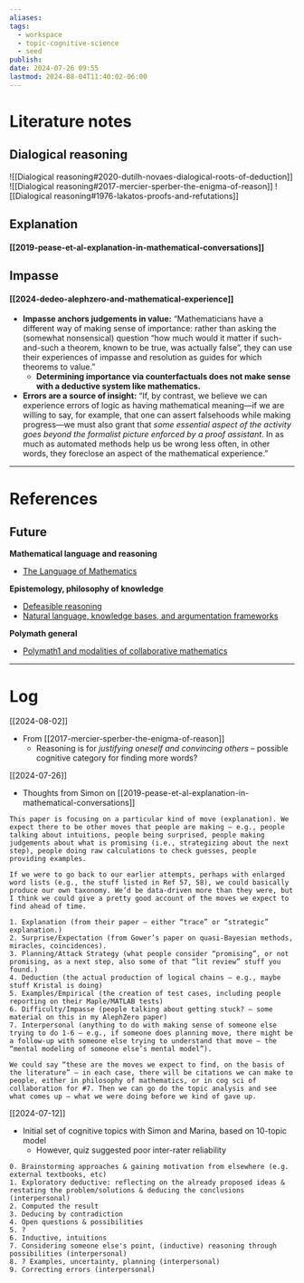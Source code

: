 ```yaml
---
aliases: 
tags:
  - workspace
  - topic-cognitive-science
  - seed
publish: 
date: 2024-07-26 09:55
lastmod: 2024-08-04T11:40:02-06:00
---
```

# Literature notes

## Dialogical reasoning

![[Dialogical reasoning#2020-dutilh-novaes-dialogical-roots-of-deduction]]
![[Dialogical reasoning#2017-mercier-sperber-the-enigma-of-reason]]
![[Dialogical reasoning#1976-lakatos-proofs-and-refutations]]
## Explanation

#### [[2019-pease-et-al-explanation-in-mathematical-conversations]]

## Impasse
#### [[2024-dedeo-alephzero-and-mathematical-experience]]

- **Impasse anchors judgements in value:** “Mathematicians have a different way of making sense of importance: rather than asking the (somewhat nonsensical) question “how much would it matter if such-and-such a theorem, known to be true, was actually false”, they can use their experiences of impasse and resolution as guides for which theorems to value.”
	- **Determining importance via counterfactuals does not make sense with a deductive system like mathematics.**
- **Errors are a source of insight:** “If, by contrast, we believe we can experience errors of logic as having mathematical meaning—if we are willing to say, for example, that one can assert falsehoods while making progress—we must also grant that *some essential aspect of the activity goes beyond the formalist picture enforced by a proof assistant*. In as much as automated methods help us be wrong less often, in other words, they foreclose an aspect of the mathematical experience.”

---
# References

## Future

**Mathematical language and reasoning**
- [The Language of Mathematics](https://archive.org/details/B-001-001-282)

**Epistemology, philosophy of knowledge**
- [Defeasible reasoning](https://plato.stanford.edu/entries/reasoning-defeasible/)
- [Natural language, knowledge bases, and argumentation frameworks](https://abdn.elsevierpure.com/en/publications/working-on-the-argument-pipeline-through-flow-issues-between-natu)

**Polymath general**
- [Polymath1 and modalities of collaborative mathematics](https://mbarany.com/polymath-acm-author.pdf)

---
# Log

[[2024-08-02]]

- From [[2017-mercier-sperber-the-enigma-of-reason]]
	- Reasoning is for *justifying oneself and convincing others* – possible cognitive category for finding more words?

[[2024-07-26]]

- Thoughts from Simon on [[2019-pease-et-al-explanation-in-mathematical-conversations]]

```
This paper is focusing on a particular kind of move (explanation). We expect there to be other moves that people are making — e.g., people talking about intuitions, people being surprised, people making judgements about what is promising (i.e., strategizing about the next step), people doing raw calculations to check guesses, people providing examples.

If we were to go back to our earlier attempts, perhaps with enlarged word lists (e.g., the stuff listed in Ref 57, 58), we could basically produce our own taxonomy. We’d be data-driven more than they were, but I think we could give a pretty good account of the moves we expect to find ahead of time.

1. Explanation (from their paper — either “trace” or “strategic” explanation.)
2. Surprise/Expectation (from Gower’s paper on quasi-Bayesian methods, miracles, coincidences).
3. Planning/Attack Strategy (what people consider “promising”, or not promising, as a next step, also some of that “lit review” stuff you found.)
4. Deduction (the actual production of logical chains — e.g., maybe stuff Kristal is doing)
5. Examples/Empirical (the creation of test cases, including people reporting on their Maple/MATLAB tests)
6. Difficulty/Impasse (people talking about getting stuck? — some material on this in my AlephZero paper)
7. Interpersonal (anything to do with making sense of someone else trying to do 1-6 — e.g., if someone does planning move, there might be a follow-up with someone else trying to understand that move — the “mental modeling of someone else’s mental model”).

We could say “these are the moves we expect to find, on the basis of the literature” — in each case, there will be citations we can make to people, either in philosophy of mathematics, or in cog sci of collaboration for #7. Then we can go do the topic analysis and see what comes up — what we were doing before we kind of gave up. 
```


[[2024-07-12]] 

- Initial set of cognitive topics with Simon and Marina, based on 10-topic model
	- However, quiz suggested poor inter-rater reliability

```
0. Brainstorming approaches & gaining motivation from elsewhere (e.g. external textbooks, etc)  
1. Exploratory deductive: reflecting on the already proposed ideas & restating the problem/solutions & deducing the conclusions (interpersonal)
2. Computed the result
3. Deducing by contradiction
4. Open questions & possibilities
5. ?
6. Inductive, intuitions
7. Considering someone else's point, (inductive) reasoning through possibilities (interpersonal)
8. ? Examples, uncertainty, planning (interpersonal)
9. Correcting errors (interpersonal)
```